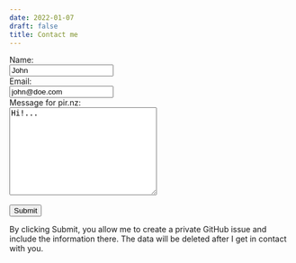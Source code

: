 ```yaml
---
date: 2022-01-07
draft: false
title: Contact me
---
```


<form action="/please/allow-me?origin=form" method="post" enctype="multipart/form-data">
  <label for="name">Name:</label><br>
  <input type="text" id="name" name="name" value="John"><br>
  <label for="email">Email:</label><br>
  <input type="text" id="email" name="email" value="john@doe.com"><br>
  <label for="reason">Message for pir.nz:</label><br>
  <textarea name="reason" id="reason" rows="10" cols="30">Hi!...</textarea>
    <br> <br>
  <input type="submit" value="Submit">
  <p>By clicking Submit, you allow me to create a private GitHub issue and include the information there. The data will be deleted after I get in contact with you.</p>
</form> 